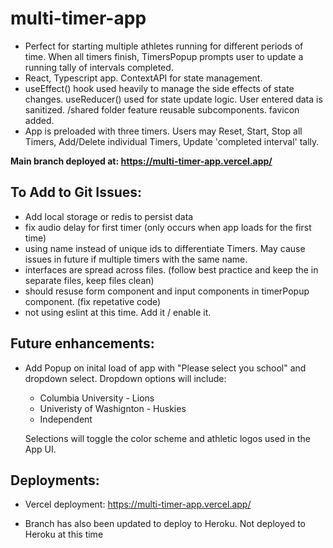 # multi-timer-app

- Perfect for starting multiple athletes running for different periods of time. When all timers finish, TimersPopup prompts user to update a running tally of intervals completed. 
- React, Typescript app. ContextAPI for state management. 
- useEffect() hook used heavily to manage the side effects of state changes. useReducer() used for state update logic. User entered data is sanitized. /shared folder feature reusable subcomponents. favicon added.
- App is preloaded with three timers. Users may Reset, Start, Stop all Timers, Add/Delete individual Timers, Update 'completed interval' tally. 

<b>Main branch deployed at: https://multi-timer-app.vercel.app/</b><br>

## To Add to Git Issues:
- Add local storage or redis to persist data
- fix audio delay for first timer (only occurs when app loads for the first time)
- using name instead of unique ids to differentiate Timers. May cause issues in future if multiple timers with the same name.
- interfaces are spread across files. (follow best practice and keep the in separate files, keep files clean)
- should resuse form component and input components in timerPopup component. (fix repetative code)
- not using eslint at this time. Add it / enable it.

## Future enhancements:
- Add Popup on inital load of app with "Please select you school" and dropdown select.
Dropdown options will include:
    - Columbia University - Lions
    - Univeristy of Washignton - Huskies
    - Independent

    Selections will toggle the color scheme and athletic logos used in the App UI.

## Deployments:
 - Vercel deployment: https://multi-timer-app.vercel.app/

- Branch has also been updated to deploy to Heroku. Not deployed to Heroku at this time 
